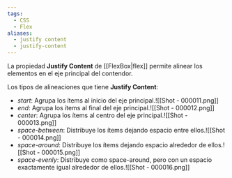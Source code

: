 ```yaml
---
tags:
  - CSS
  - Flex
aliases:
  - justify content
  - justify-content
---
```

La propiedad **Justify Content** de [[FlexBox|flex]] permite alinear los elementos en el eje principal del contendor.

Los tipos de alineaciones que tiene **Justify Content**:
- *start*: Agrupa los ítems al inicio del eje principal.![[Shot - 000011.png]]
- *end*: Agrupa los ítems al final del eje principal.![[Shot - 000012.png]]
- *center*: Agrupa los ítems al centro del eje principal.![[Shot - 000013.png]]
- *space-between*: Distribuye los ítems dejando espacio entre ellos.![[Shot - 000014.png]]
- *space-around*: Distribuye los ítems dejando espacio alrededor de ellos.![[Shot - 000015.png]]
- *space-evenly*: Distribuye como space-around, pero con un espacio exactamente igual alrededor de ellos.![[Shot - 000016.png]]